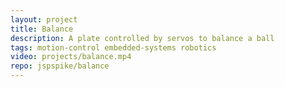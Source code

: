 ```yaml
---
layout: project
title: Balance
description: A plate controlled by servos to balance a ball
tags: motion-control embedded-systems robotics
video: projects/balance.mp4
repo: jspspike/balance
---
```

